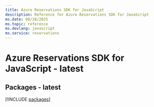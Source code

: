 ```yaml
---
title: Azure Reservations SDK for JavaScript
description: Reference for Azure Reservations SDK for JavaScript
ms.date: 08/28/2025
ms.topic: reference
ms.devlang: javascript
ms.service: reservations
---
```

# Azure Reservations SDK for JavaScript - latest
## Packages - latest
[!INCLUDE [packages](reservations-index.md)]